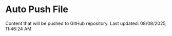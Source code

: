 # Auto Push File

Content that will be pushed to GitHub repository.
Last updated: 08/08/2025, 11:46:24 AM